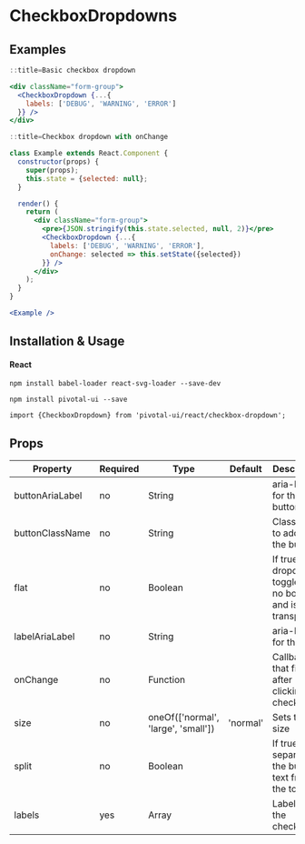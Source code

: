 # CheckboxDropdowns

## Examples

```jsx
::title=Basic checkbox dropdown

<div className="form-group">
  <CheckboxDropdown {...{
    labels: ['DEBUG', 'WARNING', 'ERROR']
  }} />
</div>
```

```jsx
::title=Checkbox dropdown with onChange

class Example extends React.Component {
  constructor(props) {
    super(props);
    this.state = {selected: null};
  }

  render() {
    return (
      <div className="form-group">
        <pre>{JSON.stringify(this.state.selected, null, 2)}</pre>
        <CheckboxDropdown {...{
          labels: ['DEBUG', 'WARNING', 'ERROR'],
          onChange: selected => this.setState({selected})
        }} />
      </div>
    );
  }
}

<Example />
```

## Installation & Usage

#### React
`npm install babel-loader react-svg-loader --save-dev`

`npm install pivotal-ui --save`

`import {CheckboxDropdown} from 'pivotal-ui/react/checkbox-dropdown';`

## Props

Property         | Required | Type                                | Default        | Description
-----------------|----------|-------------------------------------|----------------|------------
buttonAriaLabel  | no       | String                              |                | aria-label for the button
buttonClassName  | no       | String                              |                | Classname to add to the button
flat             | no       | Boolean                             |                | If true, dropdown toggle has no borders and is transparent
labelAriaLabel   | no       | String                              |                | aria-label for the label
onChange         | no       | Function                            |                | Callback that fires after clicking a checkbox
size             | no       | oneOf(['normal', 'large', 'small']) | 'normal'       | Sets the size
split            | no       | Boolean                             |                | If true, separates the button text from the toggle
labels           | yes      | Array                               |                | Labels for the checkboxes
